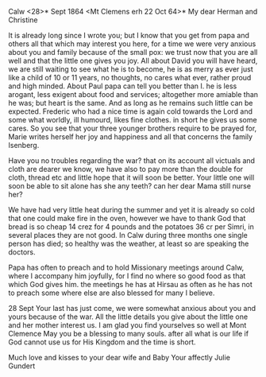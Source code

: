  Calw <28>* Sept 1864
 <Mt Clemens erh 22 Oct 64>*
My dear Herman and Christine

It is already long since I wrote you; but I know that you get from papa and others all that which may interest you here, for a time we were very anxious about you and family because of the small pox: we trust now that you are all well and that the little one gives you joy. All about David you will have heard, we are still waiting to see what he is to become, he is as merry as ever just like a child of 10 or 11 years, no thoughts, no cares what ever, rather proud and high minded. About Paul papa can tell you better than I. he is less arogant, less exigent about food and services; altogether more amiable than he was; but heart is the same. And as long as he remains such little can be expected. Frederic who had a nice time is again cold towards the Lord and some what worldly, ill humourd, likes fine clothes. in short he gives us some cares. So you see that your three younger brothers require to be prayed for, Marie writes herself her joy and happiness and all that concerns the family Isenberg.

Have you no troubles regarding the war? that on its account all victuals and cloth are dearer we know, we have also to pay more than the double for cloth, thread etc and little hope that it will soon be better. Your little one will soon be able to sit alone has she any teeth? can her dear Mama still nurse her?

We have had very little heat during the summer and yet it is already so cold that one could make fire in the oven, however we have to thank God that bread is so cheap 14 crez for 4 pounds and the potatoes 36 cr per Simri, in several places they are not good. In Calw during three months one single person has died; so healthy was the weather, at least so are speaking the doctors.

Papa has often to preach and to hold Missionary meetings around Calw, where I accompany him joyfully, for I find no where so good food as that which God gives him. the meetings he has at Hirsau as often as he has not to preach some where else are also blessed for many I believe.

 28 Sept
Your last has just come, we were somewhat anxious about you and yours because of the war. All the little details you give about the little one and her mother interest us. I am glad you find yourselves so well at Mont Clemence May you be a blessing to many souls. after all what is our life if God cannot use us for His Kingdom and the time is short.

Much love and kisses to your dear wife and Baby
 Your affectly
 Julie Gundert
